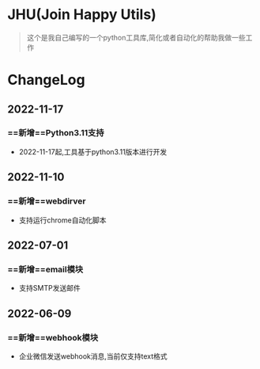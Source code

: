 # JHU(Join Happy Utils)
> 这个是我自己编写的一个python工具库,简化或者自动化的帮助我做一些工作

# ChangeLog
## 2022-11-17
### ==新增==Python3.11支持
- 2022-11-17起,工具基于python3.11版本进行开发


## 2022-11-10
### ==新增==webdirver
- 支持运行chrome自动化脚本
 
## 2022-07-01
### ==新增==email模块

- 支持SMTP发送邮件
## 2022-06-09
### ==新增==webhook模块
- 企业微信发送webhook消息,当前仅支持text格式